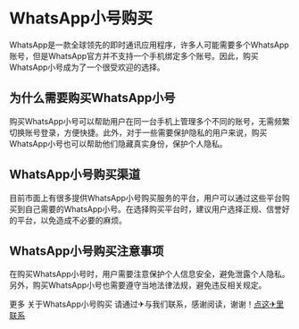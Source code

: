 # WhatsApp小号购买

WhatsApp是一款全球领先的即时通讯应用程序，许多人可能需要多个WhatsApp账号，但是WhatsApp官方并不支持一个手机绑定多个账号。因此，购买WhatsApp小号成为了一个很受欢迎的选择。

## 为什么需要购买WhatsApp小号

购买WhatsApp小号可以帮助用户在同一台手机上管理多个不同的账号，无需频繁切换账号登录，方便快捷。此外，对于一些需要保护隐私的用户来说，购买WhatsApp小号也可以帮助他们隐藏真实身份，保护个人隐私。

## WhatsApp小号购买渠道

目前市面上有很多提供WhatsApp小号购买服务的平台，用户可以通过这些平台购买到自己需要的WhatsApp小号。在选择购买平台时，建议用户选择正规、信誉好的平台，以免造成不必要的麻烦。

## WhatsApp小号购买注意事项

在购买WhatsApp小号时，用户需要注意保护个人信息安全，避免泄露个人隐私。另外，购买WhatsApp小号也需要遵守当地法律法规，避免违反相关规定。

更多 关于WhatsApp小号购买 请通过✈与我们联系，感谢阅读，谢谢！[点这✈里联系](https://ww.k02.cc)